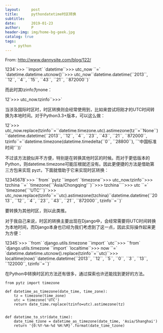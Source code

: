 ```yaml
---
layout:     post
title:      pythondatetime时区转换
subtitle:   
date:       2019-01-23
author:     P
header-img: img/home-bg-geek.jpg
catalog: true
tags:
    - python
---
```

From: http://www.dannysite.com/blog/122/
<td class="gutter">1234</td><td class="code">`>>> ``import` `datetime``>>> utc_now ``=` `datetime.datetime.utcnow()``>>> utc_now``datetime.datetime(``2013``, ``12``, ``4``, ``15``, ``43``, ``21``, ``872000``)`</td>

而此时其tzinfo为none：
<td class="gutter">12</td><td class="code">`>>> utc_now.tzinfo``>>>`</td>

当涉及国际时区时，时区转换则会经常使用到，比如来尝试将刚才的UTC时间转换为本地时间。对于Python3.3+版本，可以这么做：
<td class="gutter">12</td><td class="code">`>>> utc_now.replace(tzinfo``=``datetime.timezone.utc).astimezone(tz``=``None``)``datetime.datetime(``2013``, ``12``, ``4``, ``23``, ``43``, ``21``, ``872000``, tzinfo``=``datetime.timezone(datetime.timedelta(``0``, ``28800``), ``'中国标准时间'``))`</td>

不过该方法貌似并不方便，特别是在转换其他时区的时候。而对于更低版本的Python，则datetime.timezone可能压根就还没有。因此更便捷的方法是借助第三方包来实现  pyzt，下面就借助于它来实现时区转换：
<td class="gutter">12345678</td><td class="code">`>>> ``from` `pytz ``import` `timezone``>>> utc_now.tzinfo``>>> tzchina ``=` `timezone(``'Asia/Chongqing'``)``>>> tzchina``<DstTzInfo ``'Asia/Chongqing'` `LMT``+``7``:``06``:``00` `STD>``>>> utc ``=` `timezone(``'UTC'``)``>>> utc_now.replace(tzinfo``=``utc).astimezone(tzchina)``datetime.datetime(``2013``, ``12``, ``4``, ``23``, ``43``, ``21``, ``872000``, tzinfo``=``<DstTzInfo ``'Asia/Chongqing'` `CST``+``8``:``00``:``00` `STD>)`</td>

要转换为其他时区，则以此类推。

对于我自己来说，时区的转换主要出现在Django中，会经常需要将UTC时间转换为本地时间，而Django本身也已经为我们考虑到了这一点，因此实际操作起来更为方便：
<td class="gutter">12345</td><td class="code">`>>> ``from` `django.utils.timezone ``import` `utc``>>> ``from` `django.utils.timezone ``import` `localtime``>>> now ``=` `datetime.datetime.utcnow().replace(tzinfo``=``utc)``>>> localtime(now)``datetime.datetime(``2013``, ``12``, ``5``, ``0``, ``3``, ``13``, ``122000``, tzinfo``=``<DstTzInfo ``'Asia/Shanghai'` `CST``+``8``:``00``:``00` `STD>)`</td>

在Python中转换时区的方法还有很多，通过探索也许还能找到更好的方法。

```
from pytz import timezone

def datetime_as_timezone(date_time, time_zone):
    tz = timezone(time_zone)
    utc = timezone('UTC')
    return date_time.replace(tzinfo=utc).astimezone(tz)


def datetime_to_str(date_time):
    date_time_tzone = datetime_as_timezone(date_time, 'Asia/Shanghai')
    return '{0:%Y-%m-%d %H:%M}'.format(date_time_tzone)
```
